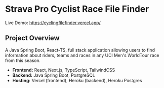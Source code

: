 # Strava Pro Cyclist Race File Finder

Live Demo: https://cyclingfilefinder.vercel.app/  

## Project Overview
A Java Spring Boot, React-TS, full stack application allowing users to find information about riders, teams and races in any UCI Men's WorldTour race from this season.
- **Frontend:** React, Next.js, TypeScript, TailwindCSS
- **Backend:** Java Spring Boot, PostgreSQL  
- **Hosting:** Vercel (frontend), Heroku (backend), Heroku Postgres  
